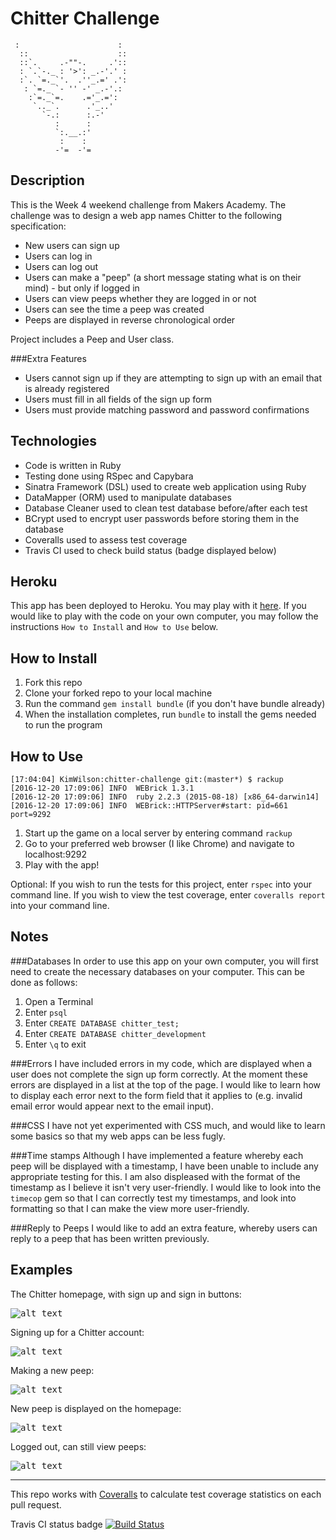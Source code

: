 Chitter Challenge
=================

```
 :                      :
  ::                    ::
  ::`.     .-""-.     .'::
  : `.`-._ : '>': _.-'.' :
  :`. `=._`'.  .''_.=' .':
   : `=._ `- '' -' _.-'.:
    :`=._`=.    .='_.=':
     `.._`.      .'_..'
       `-.:      :.-'
          :      :
          `:.__.:'
           :    :
          -'=  -'=
```

Description
-----------
This is the Week 4 weekend challenge from Makers Academy. The challenge was to design a web app names Chitter to the following specification:
* New users can sign up
* Users can log in
* Users can log out
* Users can make a "peep" (a short message stating what is on their mind) - but only if logged in
* Users can view peeps whether they are logged in or not
* Users can see the time a peep was created
* Peeps are displayed in reverse chronological order

Project includes a Peep and User class.

###Extra Features
* Users cannot sign up if they are attempting to sign up with an email that is already registered
* Users must fill in all fields of the sign up form
* Users must provide matching password and password confirmations

Technologies
------------
* Code is written in Ruby
* Testing done using RSpec and Capybara
* Sinatra Framework (DSL) used to create web application using Ruby
* DataMapper (ORM) used to manipulate databases
* Database Cleaner used to clean test database before/after each test
* BCrypt used to encrypt user passwords before storing them in the database
* Coveralls used to assess test coverage
* Travis CI used to check build status (badge displayed below)

Heroku
------
This app has been deployed to Heroku. You may play with it [here](https://sleepy-everglades-54950.herokuapp.com/). If you would like to play with the code on your own computer, you may follow the instructions `How to Install` and `How to Use` below.

How to Install
--------------
1. Fork this repo
2. Clone your forked repo to your local machine
3. Run the command `gem install bundle` (if you don't have bundle already)
4. When the installation completes, run `bundle` to install the gems needed to run the program

How to Use
----------
```
[17:04:04] KimWilson:chitter-challenge git:(master*) $ rackup
[2016-12-20 17:09:06] INFO  WEBrick 1.3.1
[2016-12-20 17:09:06] INFO  ruby 2.2.3 (2015-08-18) [x86_64-darwin14]
[2016-12-20 17:09:06] INFO  WEBrick::HTTPServer#start: pid=661 port=9292
```
1. Start up the game on a local server by entering command `rackup`
2. Go to your preferred web browser (I like Chrome) and navigate to localhost:9292
3. Play with the app!

Optional: If you wish to run the tests for this project, enter `rspec` into your command line. If you wish to view the test coverage, enter `coveralls report` into your command line.

Notes
-----

###Databases
In order to use this app on your own computer, you will first need to create the necessary databases on your computer. This can be done as follows:

1. Open a Terminal
2. Enter `psql`
3. Enter `CREATE DATABASE chitter_test;`
4. Enter `CREATE DATABASE chitter_development`
5. Enter `\q` to exit

###Errors
I have included errors in my code, which are displayed when a user does not complete the sign up form correctly. At the moment these errors are displayed in a list at the top of the page. I would like to learn how to display each error next to the form field that it applies to (e.g. invalid email error would appear next to the email input).

###CSS
I have not yet experimented with CSS much, and would like to learn some basics so that my web apps can be less fugly.

###Time stamps
Although I have implemented a feature whereby each peep will be displayed with a timestamp, I have been unable to include any appropriate testing for this. I am also displeased with the format of the timestamp as I believe it isn't very user-friendly. I would like to look into the `timecop` gem so that I can correctly test my timestamps, and look into formatting so that I can make the view more user-friendly.

###Reply to Peeps
I would like to add an extra feature, whereby users can reply to a peep that has been written previously.

Examples
--------

The Chitter homepage, with sign up and sign in buttons:

<kbd>![alt text](http://i.imgur.com/q8Q5W3o.png)</kbd>

Signing up for a Chitter account:

<kbd>![alt text](http://i.imgur.com/ivtrdBR.png)</kbd>

Making a new peep:

<kbd>![alt text](http://i.imgur.com/vJEQZLf.png)</kbd>

New peep is displayed on the homepage:

<kbd>![alt text](http://i.imgur.com/YSDOEdX.png)</kbd>

Logged out, can still view peeps:

<kbd>![alt text](http://i.imgur.com/VGgnlMt.png)</kbd>

***

This repo works with [Coveralls](https://coveralls.io/) to calculate test coverage statistics on each pull request.

Travis CI status badge [![Build Status](https://travis-ci.org/kwilson541/chitter-challenge.svg?branch=master)](https://travis-ci.org/kwilson541/chitter-challenge)
